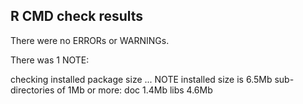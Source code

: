 ## R CMD check results
There were no ERRORs or WARNINGs. 

There was 1 NOTE:

checking installed package size ... NOTE
  installed size is  6.5Mb
  sub-directories of 1Mb or more:
    doc    1.4Mb
    libs   4.6Mb


